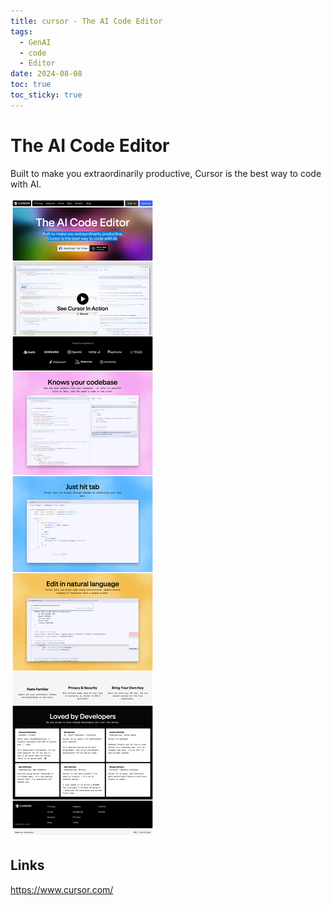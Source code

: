 ```yaml
---
title: cursor - The AI Code Editor
tags:
  - GenAI
  - code
  - Editor
date: 2024-08-08
toc: true
toc_sticky: true
---
```



# The AI Code Editor

Built to make you extraordinarily productive, Cursor is the best way to code with AI.

![](../_asset/2024-08-08-cursor_image_1.png)
## Links

https://www.cursor.com/

